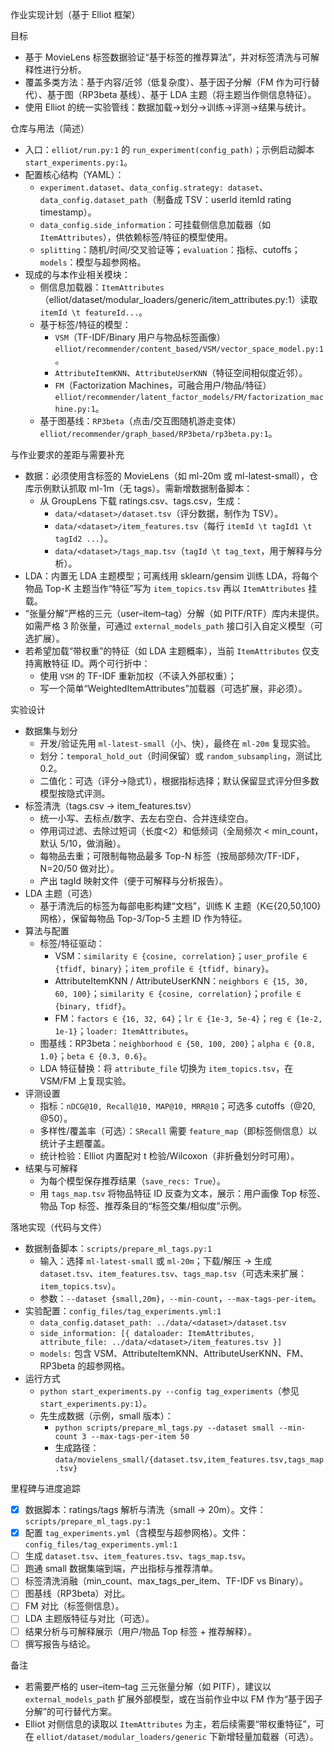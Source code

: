 作业实现计划（基于 Elliot 框架）

目标
- 基于 MovieLens 标签数据验证“基于标签的推荐算法”，并对标签清洗与可解释性进行分析。
- 覆盖多类方法：基于内容/近邻（低复杂度）、基于因子分解（FM 作为可行替代）、基于图（RP3beta 基线）、基于 LDA 主题（将主题当作侧信息特征）。
- 使用 Elliot 的统一实验管线：数据加载→划分→训练→评测→结果与统计。

仓库与用法（简述）
- 入口：`elliot/run.py:1` 的 `run_experiment(config_path)`；示例启动脚本 `start_experiments.py:1`。
- 配置核心结构（YAML）：
  - `experiment.dataset`、`data_config.strategy: dataset`、`data_config.dataset_path`（制备成 TSV：userId itemId rating timestamp）。
  - `data_config.side_information`：可挂载侧信息加载器（如 `ItemAttributes`），供依赖标签/特征的模型使用。
  - `splitting`：随机/时间/交叉验证等；`evaluation`：指标、cutoffs；`models`：模型与超参网格。
- 现成的与本作业相关模块：
  - 侧信息加载器：`ItemAttributes`（elliot/dataset/modular_loaders/generic/item_attributes.py:1）读取 `itemId \t featureId...`。
  - 基于标签/特征的模型：
    - `VSM`（TF-IDF/Binary 用户与物品标签画像）`elliot/recommender/content_based/VSM/vector_space_model.py:1`。
    - `AttributeItemKNN`、`AttributeUserKNN`（特征空间相似度近邻）。
    - `FM`（Factorization Machines，可融合用户/物品/特征）`elliot/recommender/latent_factor_models/FM/factorization_machine.py:1`。
  - 基于图基线：`RP3beta`（点击/交互图随机游走变体）`elliot/recommender/graph_based/RP3beta/rp3beta.py:1`。

与作业要求的差距与需要补充
- 数据：必须使用含标签的 MovieLens（如 ml-20m 或 ml-latest-small），仓库示例默认抓取 ml-1m（无 tags）。需新增数据制备脚本：
  - 从 GroupLens 下载 ratings.csv、tags.csv，生成：
    - `data/<dataset>/dataset.tsv`（评分数据，制作为 TSV）。
    - `data/<dataset>/item_features.tsv`（每行 `itemId \t tagId1 \t tagId2 ...`）。
    - `data/<dataset>/tags_map.tsv`（`tagId \t tag_text`，用于解释与分析）。
- LDA：内置无 LDA 主题模型；可离线用 sklearn/gensim 训练 LDA，将每个物品 Top-K 主题当作“特征”写为 `item_topics.tsv` 再以 `ItemAttributes` 挂载。
- “张量分解”严格的三元（user–item–tag）分解（如 PITF/RTF）库内未提供。如需严格 3 阶张量，可通过 `external_models_path` 接口引入自定义模型（可选扩展）。
- 若希望加载“带权重”的特征（如 LDA 主题概率），当前 `ItemAttributes` 仅支持离散特征 ID。两个可行折中：
  - 使用 `VSM` 的 TF-IDF 重新加权（不读入外部权重）；
  - 写一个简单“WeightedItemAttributes”加载器（可选扩展，非必须）。

实验设计
- 数据集与划分
  - 开发/验证先用 `ml-latest-small`（小、快），最终在 `ml-20m` 复现实验。
  - 划分：`temporal_hold_out`（时间保留）或 `random_subsampling`，测试比 0.2。
  - 二值化：可选（评分→隐式1），根据指标选择；默认保留显式评分但多数模型按隐式评测。
- 标签清洗（tags.csv → item_features.tsv）
  - 统一小写、去标点/数字、去左右空白、合并连续空白。
  - 停用词过滤、去除过短词（长度<2）和低频词（全局频次 < min_count，默认 5/10，做消融）。
  - 每物品去重；可限制每物品最多 Top-N 标签（按局部频次/TF-IDF，N=20/50 做对比）。
  - 产出 tagId 映射文件（便于可解释与分析报告）。
- LDA 主题（可选）
  - 基于清洗后的标签为每部电影构建“文档”，训练 K 主题（K∈{20,50,100} 网格），保留每物品 Top-3/Top-5 主题 ID 作为特征。
- 算法与配置
  - 标签/特征驱动：
    - VSM：`similarity ∈ {cosine, correlation}`；`user_profile ∈ {tfidf, binary}`；`item_profile ∈ {tfidf, binary}`。
    - AttributeItemKNN / AttributeUserKNN：`neighbors ∈ {15, 30, 60, 100}`；`similarity ∈ {cosine, correlation}`；`profile ∈ {binary, tfidf}`。
    - FM：`factors ∈ {16, 32, 64}`；`lr ∈ {1e-3, 5e-4}`；`reg ∈ {1e-2, 1e-1}`；`loader: ItemAttributes`。
  - 图基线：RP3beta：`neighborhood ∈ {50, 100, 200}`；`alpha ∈ {0.8, 1.0}`；`beta ∈ {0.3, 0.6}`。
  - LDA 特征替换：将 `attribute_file` 切换为 `item_topics.tsv`，在 VSM/FM 上复现实验。
- 评测设置
  - 指标：`nDCG@10, Recall@10, MAP@10, MRR@10`；可选多 cutoffs（@20, @50）。
  - 多样性/覆盖率（可选）：`SRecall` 需要 `feature_map`（即标签侧信息）以统计子主题覆盖。
  - 统计检验：Elliot 内置配对 t 检验/Wilcoxon（非折叠划分时可用）。
- 结果与可解释
  - 为每个模型保存推荐结果（`save_recs: True`）。
  - 用 `tags_map.tsv` 将物品特征 ID 反查为文本，展示：用户画像 Top 标签、物品 Top 标签、推荐条目的“标签交集/相似度”示例。

落地实现（代码与文件）
- 数据制备脚本：`scripts/prepare_ml_tags.py:1`
  - 输入：选择 `ml-latest-small` 或 `ml-20m`；下载/解压 → 生成 `dataset.tsv`、`item_features.tsv`、`tags_map.tsv`（可选未来扩展：`item_topics.tsv`）。
  - 参数：`--dataset {small,20m}`，`--min-count`，`--max-tags-per-item`。
- 实验配置：`config_files/tag_experiments.yml:1`
  - `data_config.dataset_path: ../data/<dataset>/dataset.tsv`
  - `side_information: [{ dataloader: ItemAttributes, attribute_file: ../data/<dataset>/item_features.tsv }]`
  - `models:` 包含 VSM、AttributeItemKNN、AttributeUserKNN、FM、RP3beta 的超参网格。
- 运行方式
  - `python start_experiments.py --config tag_experiments`（参见 `start_experiments.py:1`）。
  - 先生成数据（示例，small 版本）：
    - `python scripts/prepare_ml_tags.py --dataset small --min-count 3 --max-tags-per-item 50`
    - 生成路径：`data/movielens_small/{dataset.tsv,item_features.tsv,tags_map.tsv}`

里程碑与进度追踪
- [x] 数据脚本：ratings/tags 解析与清洗（small → 20m）。文件：`scripts/prepare_ml_tags.py:1`
- [x] 配置 `tag_experiments.yml`（含模型与超参网格）。文件：`config_files/tag_experiments.yml:1`
- [ ] 生成 `dataset.tsv`、`item_features.tsv`、`tags_map.tsv`。
- [ ] 跑通 small 数据集端到端，产出指标与推荐清单。
- [ ] 标签清洗消融（min_count、max_tags_per_item、TF-IDF vs Binary）。
- [ ] 图基线（RP3beta）对比。
- [ ] FM 对比（标签侧信息）。
- [ ] LDA 主题版特征与对比（可选）。
- [ ] 结果分析与可解释展示（用户/物品 Top 标签 + 推荐解释）。
- [ ] 撰写报告与结论。

备注
- 若需要严格的 user–item–tag 三元张量分解（如 PITF），建议以 `external_models_path` 扩展外部模型，或在当前作业中以 FM 作为“基于因子分解”的可行替代方案。
- Elliot 对侧信息的读取以 `ItemAttributes` 为主，若后续需要“带权重特征”，可在 `elliot/dataset/modular_loaders/generic` 下新增轻量加载器（可选）。
